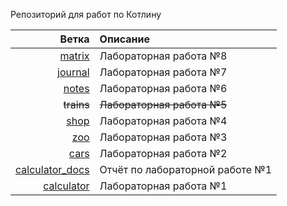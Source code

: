 Репозиторий для работ по Котлину

|                                                                          Ветка | Описание                        |
| ------------------------------------------------------------------------------:|:------------------------------- |
|                   [matrix](https://github.com/hantagu/kt-learning/tree/matrix) | Лабораторная работа №8          |
|                 [journal](https://github.com/hantagu/kt-learning/tree/journal) | Лабораторная работа №7          | 
|                     [notes](https://github.com/hantagu/kt-learning/tree/notes) | Лабораторная работа №6          |
|                                                                     ~~trains~~ | ~~Лабораторная работа №5~~      |
|                       [shop](https://github.com/hantagu/kt-learning/tree/shop) | Лабораторная работа №4          |
|                         [zoo](https://github.com/hantagu/kt-learning/tree/zoo) | Лабораторная работа №3          |
|                       [cars](https://github.com/hantagu/kt-learning/tree/cars) | Лабораторная работа №2          |
| [calculator_docs](https://github.com/hantagu/kt-learning/tree/calculator_docs) | Отчёт по лабораторной работе №1 |
|           [calculator](https://github.com/hantagu/kt-learning/tree/calculator) | Лабораторная работа №1          |
